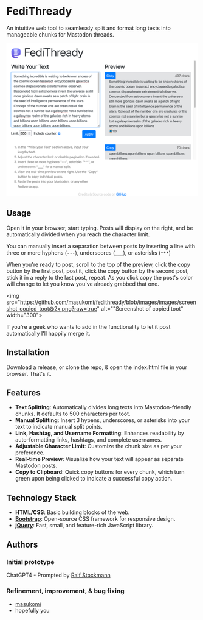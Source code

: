 # FediThready 

An intuitive web tool to seamlessly split and format long texts into manageable chunks for Mastodon threads. 

<img src="https://github.com/masukomi/fedithready/blob/images/images/screenshot_full@2x.png?raw=true" alt="Screenshot of full interface" width="600">

## Usage
Open it in your browser, start typing. 
Posts will display on the right, and be automatically divided when you reach the character limit. 

You can manually insert a separation between posts by inserting a line with three or more hyphens (`---`), underscores (`___`), or asterisks (`***`)

When you're ready to post, scroll to the top of the preview, click the copy button by the first post, post it, click the copy button by the second post, stick it in a reply to the last post, repeat. As you click copy the post's color will change to let you know you've already grabbed that one.


<img src="https://github.com/masukomi/fedithready/blob/images/images/screenshot_copied_toot@2x.png?raw=true" alt=""Screenshot of copied toot" width="300">

If you're a geek who wants to add in the functionality to let it post automatically I'll happily merge it.

## Installation 
Download a release, or clone the repo, & open the index.html file in your browser. 
That's it. 


## Features

- **Text Splitting**: Automatically divides long texts into Mastodon-friendly chunks. It defaults to 500 characters per toot.
- **Manual Splitting**: Insert 3 hypens, underscores, or asterisks into your text to indicate manual split points.
- **Link, Hashtag, and Username Formatting**: Enhances readability by auto-formatting links, hashtags, and complete usernames.
- **Adjustable Character Limit**: Customize the chunk size as per your preference.
- **Real-time Preview**: Visualize how your text will appear as separate Mastodon posts.
- **Copy to Clipboard**: Quick copy buttons for every chunk, which turn green upon being clicked to indicate a successful copy action.

## Technology Stack

- **HTML/CSS**: Basic building blocks of the web.
- [**Bootstrap**](https://getbootstrap.com/): Open-source CSS framework for responsive design.
- [**jQuery**](https://jquery.com/): Fast, small, and feature-rich JavaScript library.

## Authors 
### Initial prototype
ChatGPT4 - Prompted by [Ralf Stockmann](https://github.com/rstockm)

### Refinement, improvement, & bug fixing
- [masukomi](https://github.com/masukomi/)
- hopefully you
